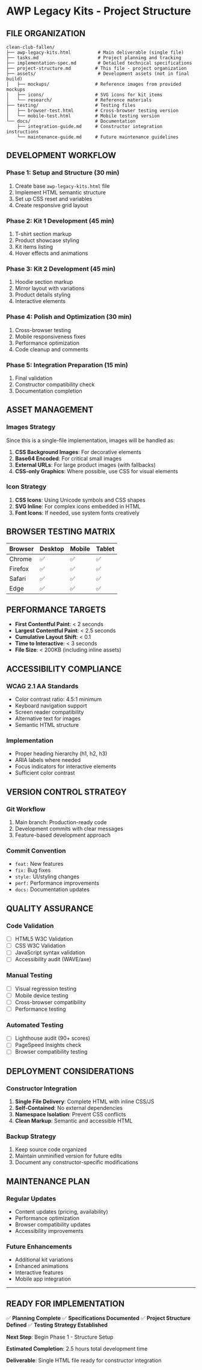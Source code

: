 # AWP Legacy Kits - Project Structure

## FILE ORGANIZATION

```
clean-club-fallen/
├── awp-legacy-kits.html          # Main deliverable (single file)
├── tasks.md                      # Project planning and tracking
├── implementation-spec.md        # Detailed technical specifications
├── project-structure.md         # This file - project organization
├── assets/                       # Development assets (not in final build)
│   ├── mockups/                 # Reference images from provided mockups
│   ├── icons/                   # SVG icons for kit items
│   └── research/                # Reference materials
├── testing/                     # Testing files
│   ├── browser-test.html        # Cross-browser testing version
│   └── mobile-test.html         # Mobile testing version
└── docs/                        # Documentation
    ├── integration-guide.md     # Constructor integration instructions
    └── maintenance-guide.md     # Future maintenance guidelines
```

## DEVELOPMENT WORKFLOW

### Phase 1: Setup and Structure (30 min)
1. Create base `awp-legacy-kits.html` file
2. Implement HTML semantic structure
3. Set up CSS reset and variables
4. Create responsive grid layout

### Phase 2: Kit 1 Development (45 min)
1. T-shirt section markup
2. Product showcase styling
3. Kit items listing
4. Hover effects and animations

### Phase 3: Kit 2 Development (45 min)
1. Hoodie section markup
2. Mirror layout with variations
3. Product details styling
4. Interactive elements

### Phase 4: Polish and Optimization (30 min)
1. Cross-browser testing
2. Mobile responsiveness fixes
3. Performance optimization
4. Code cleanup and comments

### Phase 5: Integration Preparation (15 min)
1. Final validation
2. Constructor compatibility check
3. Documentation completion

## ASSET MANAGEMENT

### Images Strategy
Since this is a single-file implementation, images will be handled as:
1. **CSS Background Images**: For decorative elements
2. **Base64 Encoded**: For critical small images
3. **External URLs**: For large product images (with fallbacks)
4. **CSS-only Graphics**: Where possible, use CSS for visual elements

### Icon Strategy
1. **CSS Icons**: Using Unicode symbols and CSS shapes
2. **SVG Inline**: For complex icons embedded in HTML
3. **Font Icons**: If needed, use system fonts creatively

## BROWSER TESTING MATRIX

| Browser | Desktop | Mobile | Tablet |
|---------|---------|--------|--------|
| Chrome  | ✅      | ✅     | ✅     |
| Firefox | ✅      | ✅     | ✅     |
| Safari  | ✅      | ✅     | ✅     |
| Edge    | ✅      | ✅     | ✅     |

## PERFORMANCE TARGETS

- **First Contentful Paint**: < 2 seconds
- **Largest Contentful Paint**: < 2.5 seconds
- **Cumulative Layout Shift**: < 0.1
- **Time to Interactive**: < 3 seconds
- **File Size**: < 200KB (including inline assets)

## ACCESSIBILITY COMPLIANCE

### WCAG 2.1 AA Standards
- Color contrast ratio: 4.5:1 minimum
- Keyboard navigation support
- Screen reader compatibility
- Alternative text for images
- Semantic HTML structure

### Implementation
- Proper heading hierarchy (h1, h2, h3)
- ARIA labels where needed
- Focus indicators for interactive elements
- Sufficient color contrast

## VERSION CONTROL STRATEGY

### Git Workflow
1. Main branch: Production-ready code
2. Development commits with clear messages
3. Feature-based development approach

### Commit Convention
- `feat:` New features
- `fix:` Bug fixes
- `style:` UI/styling changes
- `perf:` Performance improvements
- `docs:` Documentation updates

## QUALITY ASSURANCE

### Code Validation
- [ ] HTML5 W3C Validation
- [ ] CSS W3C Validation
- [ ] JavaScript syntax validation
- [ ] Accessibility audit (WAVE/axe)

### Manual Testing
- [ ] Visual regression testing
- [ ] Mobile device testing
- [ ] Cross-browser compatibility
- [ ] Performance testing

### Automated Testing
- [ ] Lighthouse audit (90+ scores)
- [ ] PageSpeed Insights check
- [ ] Browser compatibility testing

## DEPLOYMENT CONSIDERATIONS

### Constructor Integration
1. **Single File Delivery**: Complete HTML with inline CSS/JS
2. **Self-Contained**: No external dependencies
3. **Namespace Isolation**: Prevent CSS conflicts
4. **Clean Markup**: Semantic and accessible HTML

### Backup Strategy
1. Keep source code organized
2. Maintain unminified version for future edits
3. Document any constructor-specific modifications

## MAINTENANCE PLAN

### Regular Updates
- Content updates (pricing, availability)
- Performance optimization
- Browser compatibility updates
- Accessibility improvements

### Future Enhancements
- Additional kit variations
- Enhanced animations
- Interactive features
- Mobile app integration

---

## READY FOR IMPLEMENTATION

✅ **Planning Complete**
✅ **Specifications Documented**
✅ **Project Structure Defined**
✅ **Testing Strategy Established**

**Next Step**: Begin Phase 1 - Structure Setup

**Estimated Completion**: 2.5 hours total development time

**Deliverable**: Single HTML file ready for constructor integration 